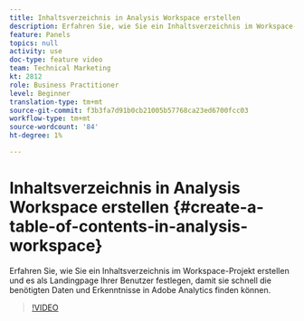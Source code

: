```yaml
---
title: Inhaltsverzeichnis in Analysis Workspace erstellen
description: Erfahren Sie, wie Sie ein Inhaltsverzeichnis im Workspace-Projekt erstellen und es als Landingpage Ihrer Benutzer festlegen, damit sie schnell die benötigten Daten und Erkenntnisse in Adobe Analytics finden können.
feature: Panels
topics: null
activity: use
doc-type: feature video
team: Technical Marketing
kt: 2812
role: Business Practitioner
level: Beginner
translation-type: tm+mt
source-git-commit: f3b3fa7d91b0cb21005b57768ca23ed6700fcc03
workflow-type: tm+mt
source-wordcount: '84'
ht-degree: 1%

---
```



# Inhaltsverzeichnis in Analysis Workspace erstellen {#create-a-table-of-contents-in-analysis-workspace}

Erfahren Sie, wie Sie ein Inhaltsverzeichnis im Workspace-Projekt erstellen und es als Landingpage Ihrer Benutzer festlegen, damit sie schnell die benötigten Daten und Erkenntnisse in Adobe Analytics finden können.

>[!VIDEO](https://video.tv.adobe.com/v/26990/?quality=12)
